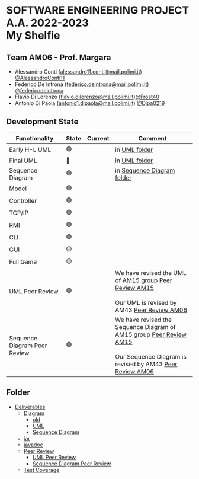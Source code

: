 # SOFTWARE ENGINEERING PROJECT A.A. 2022-2023 <br/> My Shelfie


## Team AM06 - Prof. Margara 

- Alessandro Conti (alessandro11.conti@mail.polimi.it) [@AlessandroConti11](https://github.com/AlessandroConti11) 
- Federico De Introna (federico.deintrona@mail.polimi.it) [@federicodeintrona](https://github.com/federicodeintrona) 
- Flavio Di Lorenzo (flavio.dilorenzo@mail.polimi.it)[@Frost40](https://github.com/Frost40)
- Antonio Di Paola (antonio1.dipaola@mail.polimi.it) [@Dipa0219](https://github.com/Dipa0219)

## Development State

| Functionality                | State           | Current | Comment                                                                                                                                                                                                                                                                                                                                                                                                             |
|------------------------------|-----------------|---------|---------------------------------------------------------------------------------------------------------------------------------------------------------------------------------------------------------------------------------------------------------------------------------------------------------------------------------------------------------------------------------------------------------------------|
| Early H-L UML                | :green_circle:  |         | in [UML folder](https://github.com/federicodeintrona/IS23-AM06/tree/main/Diagram/UML)                                                                                                                                                                                                                                                                                                                               |
| Final UML                    | :red_circle:    |         | in [UML folder](https://github.com/federicodeintrona/IS23-AM06/tree/main/Diagram/UML)                                                                                                                                                                                                                                                                                                                               |
| Sequence Diagram             | :green_circle:  |         | in [Sequence Diagram folder](https://github.com/federicodeintrona/IS23-AM06/tree/main/Diagram/Sequence%20Diagram)                                                                                                                                                                                                                                                                                                   |
| Model                        | :green_circle:  |         |                                                                                                                                                                                                                                                                                                                                                                                                                     |
| Controller                   | :green_circle:  |         |                                                                                                                                                                                                                                                                                                                                                                                                                     |
| TCP/IP                       | :green_circle:  |         |                                                                                                                                                                                                                                                                                                                                                                                                                     |
| RMI                          | :green_circle:  |         |                                                                                                                                                                                                                                                                                                                                                                                                                     |
| CLI                          | :green_circle:  |         |                                                                                                                                                                                                                                                                                                                                                                                                                     |
| GUI                          | :yellow_circle: |         |                                                                                                                                                                                                                                                                                                                                                                                                                     |
| Full Game                    | :yellow_circle: |         |                                                                                                                                                                                                                                                                                                                                                                                                                     |
| UML Peer Review              | :green_circle:  |         | We have revised the UML of AM15 group [Peer Review AM15](https://github.com/federicodeintrona/IS23-AM06/blob/main/Peer%20Review/UML%20Peer%20Review/UML_Peer_Review_AM-15.pdf)<br/><br/>Our UML is revised by AM43 [Peer Review AM06](https://github.com/federicodeintrona/IS23-AM06/blob/main/Peer%20Review/UML%20Peer%20Review/UML_Peer_Review_AM-06.pdf)                                                         |
| Sequence Diagram Peer Review | :green_circle:  |         | We have revised the Sequence Diagram of AM15 group [Peer Review AM15](https://github.com/federicodeintrona/IS23-AM06/blob/main/Peer%20Review/Sequence%20Diagram%20Peer%20Review/S_D_Peer_Review_AM-15.pdf)<br/><br/>Our Sequence Diagram is revised by AM43 [Peer Review AM06](https://github.com/federicodeintrona/IS23-AM06/blob/main/Peer%20Review/Sequence%20Diagram%20Peer%20Review/S_D_Peer_Review_AM-06.pdf) |

## Folder

- [Deliverables](https://github.com/federicodeintrona/IS23-AM06/tree/main/Deliverables)
  - [Diagram](https://github.com/federicodeintrona/IS23-AM06/tree/main/Deliverables/Diagrams)
    - [old](https://github.com/federicodeintrona/IS23-AM06/tree/main/Deliverables/Diagrams/old)
    - [UML](https://github.com/federicodeintrona/IS23-AM06/tree/main/Deliverables/Diagrams/UML)
    - [Sequence Diagram](https://github.com/federicodeintrona/IS23-AM06/tree/main/Deliverables/Diagrams/Sequence%20Diagram)
  - [jar](https://github.com/federicodeintrona/IS23-AM06/tree/main/Deliverables/jar)
  - [javadoc](https://github.com/federicodeintrona/IS23-AM06/tree/main/Deliverables/javadoc)
  - [Peer Review](https://github.com/federicodeintrona/IS23-AM06/tree/main/Deliverables/Peer%20Review)
    - [UML Peer Review](https://github.com/federicodeintrona/IS23-AM06/tree/main/Deliverables/Peer%20Review/UML%20Peer%20Review)
    - [Sequence Diagram Peer Review](https://github.com/federicodeintrona/IS23-AM06/tree/main/Deliverables/Peer%20Review/Sequence%20Diagram%20Peer%20Review)
  - [Test Coverage](https://github.com/federicodeintrona/IS23-AM06/tree/main/Deliverables/Test%20Coverage)